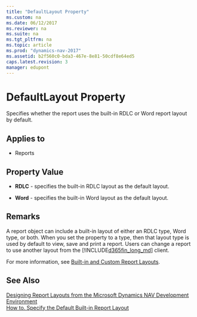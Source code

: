 ```yaml
---
title: "DefaultLayout Property"
ms.custom: na
ms.date: 06/12/2017
ms.reviewer: na
ms.suite: na
ms.tgt_pltfrm: na
ms.topic: article
ms.prod: "dynamics-nav-2017"
ms.assetid: b2f560c0-bda3-467e-8e81-50cdf8e64ed5
caps.latest.revision: 3
manager: edupont
---
```

# DefaultLayout Property
Specifies whether the report uses the built-in RDLC or Word report layout by default.  
  
## Applies to  
  
-   Reports  
  
## Property Value  
  
-   **RDLC** - specifies the built-in RDLC layout as the default layout.  
  
-   **Word** - specifies the built-in Word layout as the default layout.  
  
## Remarks  
 A report object can include a built-in layout of either an RDLC type, Word type, or both. When you set the property to a type, then that layout type is used by default to view, save and print a report. Users can change a report to use another layout from the [!INCLUDE[d365fin_long_md](../includes/d365fin_long_md.md)] client.  
  
 For more information, see [Built-in and Custom Report Layouts](Designing-Report-Layouts-from-the-Microsoft-Dynamics-NAV-Development-Environment.md#BuilinCustomLayouts).  
  
## See Also  
 [Designing Report Layouts from the Microsoft Dynamics NAV Development Environment](Designing-Report-Layouts-from-the-Microsoft-Dynamics-NAV-Development-Environment.md)   
 [How to. Specify the Default Built-in Report Layout](How-to.-Specify-the-Default-Built-in-Report-Layout.md)